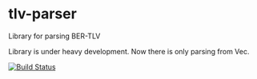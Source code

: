 # tlv-parser
Library for parsing BER-TLV

Library is under heavy development.
Now there is only parsing from Vec<u8>.


[![Build Status](https://travis-ci.org/lexxvir/tlv-parser.svg?branch=master)](https://travis-ci.org/lexxvir/tlv-parser.svg)
